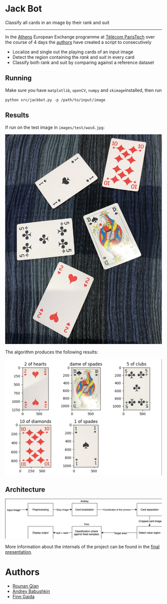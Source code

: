 # Jack Bot
Classify all cards in an image by their rank and suit

---

In the [Athens](athensnetwork.eu) European Exchange programme at [Télécom ParisTech]([https://telecom-paristech.fr](https://telecom-paristech.fr/)) over the course of 4 days the [authors](#authors) have created a script to consecutively 

- Localize and single out the playing cards of an input image
- Detect the region containing the *rank* and *suit* in every card
- Classify both rank and suit by comparing against a reference dataset

## Running

Make sure you have `matplotlib`, `openCV`, `numpy` and `skimage`installed, then run 

```
python src/jackbot.py -p /path/to/input/image
```

## Results

If run on the test image in `images/test/wasd.jpg`:

![](images/test/wasd.jpg)

The algorithm produces the following results:

![](presentation_assets/testresult.png)

## Architecture

![](presentation_assets/arch.png)

More information about the internals of the project can be found in the [final presentation](https://drive.google.com/file/d/1qFl73Nb20_aACLSF3KZzjzMU6I5kwhEc/view?usp=sharing).

# Authors

- [Rounan Qian](https://github.com/Claire1997)
- [Andrey Babushkin](https://github.com/mannannlegur)
- [Finn Gaida](https://github.com/finngaida)


